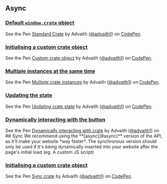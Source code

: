 ## Async

### [Default `window.crate` object](https://codepen.io/samdenty99/pen/YYBdBL)
<p data-height="265" data-theme-id="dark" data-slug-hash="xmXpeG" data-default-tab="html,result" data-user="advaith1" data-pen-title="Standard Crate" class="codepen">See the Pen <a href="https://codepen.io/advaith1/pen/xmXpeG/">Standard Crate</a> by Advaith (<a href="https://codepen.io/advaith1">@advaith1</a>) on <a href="https://codepen.io">CodePen</a>.</p>

### [Initialising a custom crate object](https://codepen.io/samdenty99/pen/rpPoRW)
<p data-height="265" data-theme-id="dark" data-slug-hash="MZErRx" data-default-tab="html,result" data-user="advaith1" data-pen-title="Custom crate object" class="codepen">See the Pen <a href="https://codepen.io/advaith1/pen/MZErRx/">Custom crate object</a> by Advaith (<a href="https://codepen.io/advaith1">@advaith1</a>) on <a href="https://codepen.io">CodePen</a>.</p>

### [Multiple instances at the same time](https://codepen.io/samdenty99/pen/aEXPMw)
<p data-height="265" data-theme-id="dark" data-slug-hash="oJGpRz" data-default-tab="html,result" data-user="advaith1" data-pen-title="Multiple crate instances" class="codepen">See the Pen <a href="https://codepen.io/advaith1/pen/oJGpRz/">Multiple crate instances</a> by Advaith (<a href="https://codepen.io/advaith1">@advaith1</a>) on <a href="https://codepen.io">CodePen</a>.</p>

### [Updating the state](https://codepen.io/samdenty99/pen/LeqMae)
<p data-height="265" data-theme-id="dark" data-slug-hash="jXGYoQ" data-default-tab="html,result" data-user="advaith1" data-pen-title="Updating crate state" class="codepen">See the Pen <a href="https://codepen.io/advaith1/pen/jXGYoQ/">Updating crate state</a> by Advaith (<a href="https://codepen.io/advaith1">@advaith1</a>) on <a href="https://codepen.io">CodePen</a>.</p>


### [Dynamically interacting with the button](https://codepen.io/samdenty99/pen/goqZEZ)
<p data-height="265" data-theme-id="dark" data-slug-hash="oJGEvY" data-default-tab="html,result" data-user="advaith1" data-pen-title="Dynamically interacting with crate" class="codepen">See the Pen <a href="https://codepen.io/advaith1/pen/oJGEvY/">Dynamically interacting with crate</a> by Advaith (<a href="https://codepen.io/advaith1">@advaith1</a>) on <a 

<hr>
## Sync
We recommend using the **[async](#async)** version of the API, as it'll make your website *way faster*. The synchronous version should only be used if it's being dynamically inserted into your website after the page's initial load (eg. A custom JS script)

### [Initialising a custom crate object](https://codepen.io/samdenty99/pen/ppGqYJ)
<p data-height="265" data-theme-id="dark" data-slug-hash="OrxQLv" data-default-tab="html,result" data-user="advaith1" data-pen-title="Sync crate" class="codepen">See the Pen <a href="https://codepen.io/advaith1/pen/OrxQLv/">Sync crate</a> by Advaith (<a href="https://codepen.io/advaith1">@advaith1</a>) on <a href="https://codepen.io">CodePen</a>.</p>


<script async src="https://production-assets.codepen.io/assets/embed/ei.js"></script>
